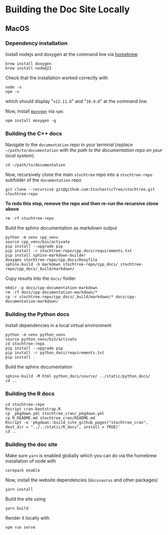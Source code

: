 # Building the Doc Site Locally

## MacOS

### Dependency installation

Install nodejs and doxygen at the command line via [homebrew](https://brew.sh).

```{bash}
brew install doxygen
brew install node@22
```

Check that the installation worked correctly with

```{bash}
node -v
npm -v
```

which should display "`v22.11.0`" and "`10.9.0`" at the command line.

Now, install [`moxygen`](https://github.com/sourcey/moxygen) via `npm`:

```{bash}
npm install moxygen -g
```

### Building the C++ docs

Navigate to the `documentation` repo in your terminal (*replace `~/path/to/documentation` with the path to the documentation repo on your local system*).

```{bash}
cd ~/path/to/documentation
```

Now, recursively clone the main `stochtree` repo into a `stochtree-repo` subfolder of the `documentation` repo

```{bash}
git clone --recursive git@github.com:StochasticTree/stochtree.git stochtree-repo
```

**To redo this step, remove the repo and then re-run the recursive clone above**

```{bash}
rm -rf stochtree-repo
```

Build the sphinx documentation as markdown output

```{bash}
python -m venv cpp_venv
source cpp_venv/bin/activate
pip install --upgrade pip
pip install -r stochtree-repo/cpp_docs/requirements.txt
pip install sphinx-markdown-builder
doxygen stochtree-repo/cpp_docs/Doxyfile
sphinx-build -b markdown stochtree-repo/cpp_docs/ stochtree-repo/cpp_docs/_build/markdown/
```

Copy results into the `docs/` folder

```{bash}
mkdir -p docs/cpp-documentation-markdown
rm -rf docs/cpp-documentation-markdown/*
cp -r stochtree-repo/cpp_docs/_build/markdown/* docs/cpp-documentation-markdown/
```

### Building the Python docs

Install dependencies in a local virtual environment

```{bash}
python -m venv python_venv
source python_venv/bin/activate
cd stochtree-repo
pip install --upgrade pip
pip install -r python_docs/requirements.txt
pip install .
```

<!-- Build the sphinx documentation as markdown output

```{bash}
sphinx-build -b markdown stochtree-repo/python_docs/source/ stochtree-repo/python_docs/_build/markdown/
``` -->

<!-- Copy results into the `docs/` folder

```{bash}
mkdir -p docs/python-documentation-markdown
rm -rf docs/python-documentation-markdown/*
cp -r stochtree-repo/python_docs/_build/markdown/* docs/python-documentation-markdown/
``` -->

Build the sphinx documentation

```{bash}
sphinx-build -M html python_docs/source/ ../static/python_docs/
cd ..
```

### Building the R docs

```{bash}
cd stochtree-repo
Rscript cran-bootstrap.R 
cp _pkgdown.yml stochtree_cran/_pkgdown.yml
cp R_README.md stochtree_cran/README.md
Rscript -e 'pkgdown::build_site_github_pages("stochtree_cran", dest_dir = "../../static/R_docs", install = TRUE)'
cd ..
```

### Building the doc site

Make sure `yarn` is enabled globally which you can do via the homebrew installation of node with

```{bash}
corepack enable
```

Now, install the website dependencies (`docusaurus` and other packages)

```{bash}
yarn install
```

Build the site using

```{bash}
yarn build
```

Render it locally with 

```{bash}
npm run serve
```
